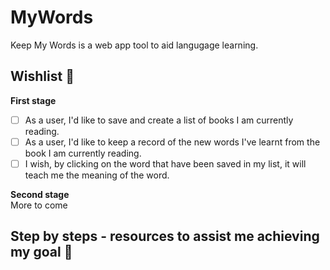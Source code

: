 # MyWords

Keep My Words is a web app tool to aid langugage learning.   

## Wishlist :star2:
**First stage**
- [ ] As a user, I'd like to save and create a list of books I am currently reading.
- [ ] As a user, I'd like to keep a record of the new words I've learnt from the book I am currently reading.
- [ ] I wish, by clicking on the word that have been saved in my list, it will teach me the meaning of the word.

**Second stage**  
More to come

## Step by steps - resources to assist me achieving my goal :eyes:
